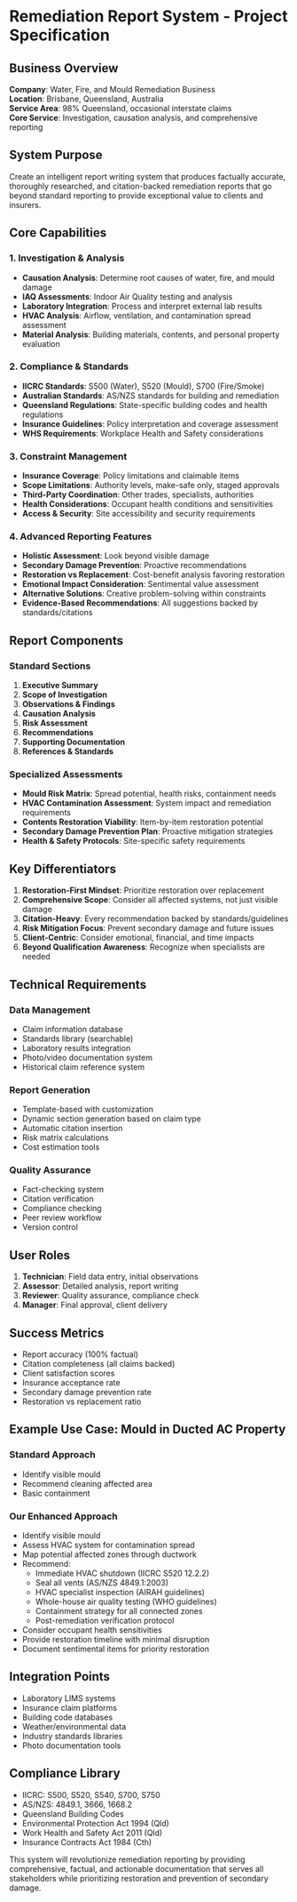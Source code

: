 # Remediation Report System - Project Specification

## Business Overview
**Company**: Water, Fire, and Mould Remediation Business  
**Location**: Brisbane, Queensland, Australia  
**Service Area**: 98% Queensland, occasional interstate claims  
**Core Service**: Investigation, causation analysis, and comprehensive reporting

## System Purpose
Create an intelligent report writing system that produces factually accurate, thoroughly researched, and citation-backed remediation reports that go beyond standard reporting to provide exceptional value to clients and insurers.

## Core Capabilities

### 1. Investigation & Analysis
- **Causation Analysis**: Determine root causes of water, fire, and mould damage
- **IAQ Assessments**: Indoor Air Quality testing and analysis
- **Laboratory Integration**: Process and interpret external lab results
- **HVAC Analysis**: Airflow, ventilation, and contamination spread assessment
- **Material Analysis**: Building materials, contents, and personal property evaluation

### 2. Compliance & Standards
- **IICRC Standards**: S500 (Water), S520 (Mould), S700 (Fire/Smoke)
- **Australian Standards**: AS/NZS standards for building and remediation
- **Queensland Regulations**: State-specific building codes and health regulations
- **Insurance Guidelines**: Policy interpretation and coverage assessment
- **WHS Requirements**: Workplace Health and Safety considerations

### 3. Constraint Management
- **Insurance Coverage**: Policy limitations and claimable items
- **Scope Limitations**: Authority levels, make-safe only, staged approvals
- **Third-Party Coordination**: Other trades, specialists, authorities
- **Health Considerations**: Occupant health conditions and sensitivities
- **Access & Security**: Site accessibility and security requirements

### 4. Advanced Reporting Features
- **Holistic Assessment**: Look beyond visible damage
- **Secondary Damage Prevention**: Proactive recommendations
- **Restoration vs Replacement**: Cost-benefit analysis favoring restoration
- **Emotional Impact Consideration**: Sentimental value assessment
- **Alternative Solutions**: Creative problem-solving within constraints
- **Evidence-Based Recommendations**: All suggestions backed by standards/citations

## Report Components

### Standard Sections
1. **Executive Summary**
2. **Scope of Investigation**
3. **Observations & Findings**
4. **Causation Analysis**
5. **Risk Assessment**
6. **Recommendations**
7. **Supporting Documentation**
8. **References & Standards**

### Specialized Assessments
- **Mould Risk Matrix**: Spread potential, health risks, containment needs
- **HVAC Contamination Assessment**: System impact and remediation requirements
- **Contents Restoration Viability**: Item-by-item restoration potential
- **Secondary Damage Prevention Plan**: Proactive mitigation strategies
- **Health & Safety Protocols**: Site-specific safety requirements

## Key Differentiators
1. **Restoration-First Mindset**: Prioritize restoration over replacement
2. **Comprehensive Scope**: Consider all affected systems, not just visible damage
3. **Citation-Heavy**: Every recommendation backed by standards/guidelines
4. **Risk Mitigation Focus**: Prevent secondary damage and future issues
5. **Client-Centric**: Consider emotional, financial, and time impacts
6. **Beyond Qualification Awareness**: Recognize when specialists are needed

## Technical Requirements

### Data Management
- Claim information database
- Standards library (searchable)
- Laboratory results integration
- Photo/video documentation system
- Historical claim reference system

### Report Generation
- Template-based with customization
- Dynamic section generation based on claim type
- Automatic citation insertion
- Risk matrix calculations
- Cost estimation tools

### Quality Assurance
- Fact-checking system
- Citation verification
- Compliance checking
- Peer review workflow
- Version control

## User Roles
1. **Technician**: Field data entry, initial observations
2. **Assessor**: Detailed analysis, report writing
3. **Reviewer**: Quality assurance, compliance check
4. **Manager**: Final approval, client delivery

## Success Metrics
- Report accuracy (100% factual)
- Citation completeness (all claims backed)
- Client satisfaction scores
- Insurance acceptance rate
- Secondary damage prevention rate
- Restoration vs replacement ratio

## Example Use Case: Mould in Ducted AC Property

### Standard Approach
- Identify visible mould
- Recommend cleaning affected area
- Basic containment

### Our Enhanced Approach
- Identify visible mould
- Assess HVAC system for contamination spread
- Map potential affected zones through ductwork
- Recommend:
  - Immediate HVAC shutdown (IICRC S520 12.2.2)
  - Seal all vents (AS/NZS 4849.1:2003)
  - HVAC specialist inspection (AIRAH guidelines)
  - Whole-house air quality testing (WHO guidelines)
  - Containment strategy for all connected zones
  - Post-remediation verification protocol
- Consider occupant health sensitivities
- Provide restoration timeline with minimal disruption
- Document sentimental items for priority restoration

## Integration Points
- Laboratory LIMS systems
- Insurance claim platforms
- Building code databases
- Weather/environmental data
- Industry standards libraries
- Photo documentation tools

## Compliance Library
- IICRC: S500, S520, S540, S700, S750
- AS/NZS: 4849.1, 3666, 1668.2
- Queensland Building Codes
- Environmental Protection Act 1994 (Qld)
- Work Health and Safety Act 2011 (Qld)
- Insurance Contracts Act 1984 (Cth)

This system will revolutionize remediation reporting by providing comprehensive, factual, and actionable documentation that serves all stakeholders while prioritizing restoration and prevention of secondary damage.